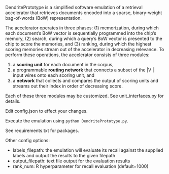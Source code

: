 DendritePrototype is a simplified software emulation of a retrieval accelerator that retrieves documents encoded into a sparse, binary-weight bag-of-words (BoW) representation.

The accelerator operates in three phases: (1) memorization, during which each document’s BoW vector is sequentially programmed into the chip’s memory, (2) search, during which a query’s BoW vector is presented to the chip to score the memories, and (3) ranking, during which the highest scoring memories stream out of the accelerator in decreasing relevance. To perform these operations, the accelerator consists of three modules: 

<ol>
<li>a <b>scoring unit</b> for each document in the corpus,</li>
<li>a programmable <b>routing network</b> that connects a subset of the |V | input wires onto each scoring unit, and</li>
<li>a <b>network</b> that collects and compares the output of scoring units and streams out their index in order of decreasing score.</li>
</ol>


Each of these three modules may be customized. See unit_interfaces.py for details. 

Edit config.json to effect your changes. 

Execute the emulation using `python DendritePrototype.py`.

See requirements.txt for packages.

Other config options:
<ul>
<li>labels_filepath: the emulation will evaluate its recall against the supplied labels and output the results to the given filepath</li>
<li>output_filepath: text file output for the evaluation results</li>
<li>rank_num: R hyperparameter for recall evaluation (default=1000)</li>
</ul>